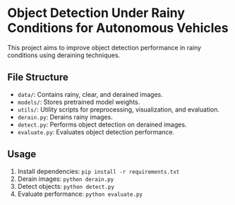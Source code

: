 # Object Detection Under Rainy Conditions for Autonomous Vehicles

This project aims to improve object detection performance in rainy conditions using deraining techniques.

## File Structure
- `data/`: Contains rainy, clear, and derained images.
- `models/`: Stores pretrained model weights.
- `utils/`: Utility scripts for preprocessing, visualization, and evaluation.
- `derain.py`: Derains rainy images.
- `detect.py`: Performs object detection on derained images.
- `evaluate.py`: Evaluates object detection performance.

## Usage
1. Install dependencies: `pip install -r requirements.txt`
2. Derain images: `python derain.py`
3. Detect objects: `python detect.py`
4. Evaluate performance: `python evaluate.py`